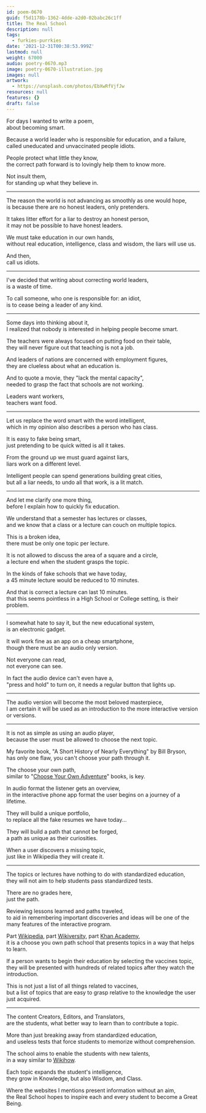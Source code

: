 ```yaml
---
id: poem-0670
guid: f5d1178b-1362-4dde-a2d0-02babc26c1ff
title: The Real School
description: null
tags:
  - furkies-purrkies
date: '2021-12-31T00:38:53.999Z'
lastmod: null
weight: 67000
audio: poetry-0670.mp3
image: poetry-0670-illustration.jpg
images: null
artwork:
  - https://unsplash.com/photos/EbXwRfVjfJw
resources: null
features: {}
draft: false
---
```


For days I wanted to write a poem,\
about becoming smart.

Because a world leader who is responsible for education, and a failure,\
called uneducated and unvaccinated people idiots.

People protect what little they know,\
the correct path forward is to lovingly help them to know more.

Not insult them,\
for standing up what they believe in.

---

The reason the world is not advancing as smoothly as one would hope,\
is because there are no honest leaders, only pretenders.

It takes litter effort for a liar to destroy an honest person,\
it may not be possible to have honest leaders.

We must take education in our own hands,\
without real education, intelligence, class and wisdom, the liars will use us.

And then,\
call us idiots.

---

I've decided that writing about correcting world leaders,\
is a waste of time.

To call someone, who one is responsible for: an idiot,\
is to cease being a leader of any kind.

---

Some days into thinking about it,\
I realized that nobody is interested in helping people become smart.

The teachers were always focused on putting food on their table,\
they will never figure out that teaching is not a job.

And leaders of nations are concerned with employment figures,\
they are clueless about what an education is.

And to quote a movie, they "lack the mental capacity",\
needed to grasp the fact that schools are not working.

Leaders want workers,\
teachers want food.

---

Let us replace the word smart with the word intelligent,\
which in my opinion also describes a person who has class.

It is easy to fake being smart,\
just pretending to be quick witted is all it takes.

From the ground up we must guard against liars,\
liars work on a different level.

Intelligent people can spend generations building great cities,\
but all a liar needs, to undo all that work, is a lit match.

---

And let me clarify one more thing,\
before I explain how to quickly fix education.

We understand that a semester has lectures or classes,\
and we know that a class or a lecture can couch on multiple topics.

This is a broken idea,\
there must be only one topic per lecture.

It is not allowed to discuss the area of a square and a circle,\
a lecture end when the student grasps the topic.

In the kinds of fake schools that we have today,\
a 45 minute lecture would be reduced to 10 minutes.

And that is correct a lecture can last 10 minutes.\
that this seems pointless in a High School or College setting, is their problem.

---

I somewhat hate to say it, but the new educational system,\
is an electronic gadget.

It will work fine as an app on a cheap smartphone,\
though there must be an audio only version.

Not everyone can read,\
not everyone can see.

In fact the audio device can't even have a,\
"press and hold" to turn on, it needs a regular button that lights up.

---

The audio version will become the most beloved masterpiece,\
I am certain it will be used as an introduction to the more interactive version or versions.

---

It is not as simple as using an audio player,\
because the user must be allowed to choose the next topic.

My favorite book, "A Short History of Nearly Everything" by Bill Bryson,\
has only one flaw, you can't choose your path through it.

The choose your own path,\
similar to "[Choose Your Own Adventure](https://www.youtube.com/watch?v=B-f5YelgmMs\&t=124s)" books, is key.

In audio format the listener gets an overview,\
in the interactive phone app format the user begins on a journey of a lifetime.

They will build a unique portfolio,\
to replace all the fake resumes we have today...

They will build a path that cannot be forged,\
a path as unique as their curiosities.

When a user discovers a missing topic,\
just like in Wikipedia they will create it.

---

The topics or lectures have nothing to do with standardized education,\
they will not aim to help students pass standardized tests.

There are no grades here,\
just the path.

Reviewing lessons learned and paths traveled,\
to aid in remembering important discoveries and ideas will be one of the many features of the interactive program.

Part [Wikipedia](https://en.wikipedia.org/wiki/Main_Page), part [Wikiversity](https://en.wikiversity.org/wiki/Wikiversity:Main_Page), part [Khan Academy](https://www.youtube.com/c/khanacademy),\
it is a choose you own path school that presents topics in a way that helps to learn.

If a person wants to begin their education by selecting the vaccines topic,\
they will be presented with hundreds of related topics after they watch the introduction.

This is not just a list of all things related to vaccines,\
but a list of topics that are easy to grasp relative to the knowledge the user just acquired.

---

The content Creators, Editors, and Translators,\
are the students, what better way to learn than to contribute a topic.

More than just breaking away from standardized education,\
and useless tests that force students to memorize without comprehension.

The school aims to enable the students with new talents,\
in a way similar to [Wikihow](https://www.wikihow.com/Main-Page).

Each topic expands the student's intelligence,\
they grow in Knowledge, but also Wisdom, and Class.

Where the websites I mentions present information without an aim,\
the Real School hopes to inspire each and every student to become a Great Being.
